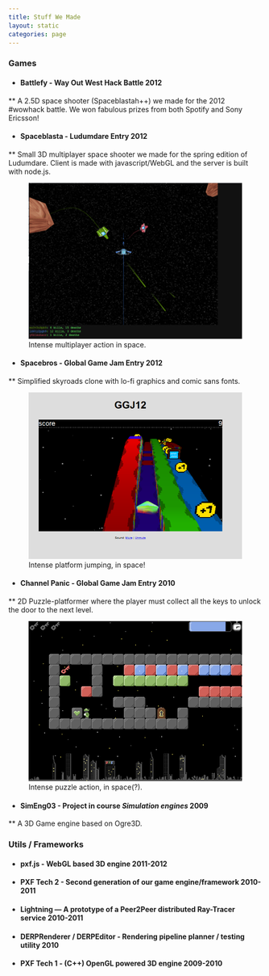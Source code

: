 ```yaml
---
title: Stuff We Made
layout: static
categories: page
---
```


### Games

* #### Battlefy - Way Out West Hack Battle 2012
** A 2.5D space shooter (Spaceblastah++) we made for the 2012 #wowhack battle. We won fabulous prizes from both Spotify and Sony Ericsson!

* #### Spaceblasta - Ludumdare Entry 2012 <div style="clear: both;"></div>
** Small 3D multiplayer space shooter we made for the spring edition of Ludumdare. Client is made with javascript/WebGL and the server is built with node.js. 

<figure>
<a href="/static/postdata/spaceblastah.png" title="spaceblastah.png"><img src="/static/postdata/spaceblastah.png" alt="/static/postdata/spaceblastah.png"></a>
<figcaption>Intense multiplayer action in space.</figcaption>
</figure>

* #### Spacebros - Global Game Jam Entry 2012 
** Simplified skyroads clone with lo-fi graphics and comic sans fonts.

<figure>
<a href="/static/postdata/spacebros.png" title="spacebros.png"><img src="/static/postdata/spacebros.png" alt="/static/postdata/spacebros.png"></a>
<figcaption>Intense platform jumping, in space!</figcaption>
</figure>

* #### Channel Panic - Global Game Jam Entry 2010
** 2D Puzzle-platformer where the player must collect all the keys to unlock the door to the next level.

<figure>
<a href="/static/postdata/chp.png" title="chp.png"><img src="/static/postdata/chp.png" alt="/static/postdata/chp.png"></a>
<figcaption>Intense puzzle action, in space(?).</figcaption>
</figure>

* #### SimEng03 - Project in course *Simulation engines* 2009
** A 3D Game engine based on Ogre3D. 

### Utils / Frameworks

* #### pxf.js - WebGL based 3D engine 2011-2012
* #### PXF Tech 2 - Second generation of our game engine/framework 2010-2011
* #### Lightning — A prototype of a Peer2Peer distributed Ray-Tracer service 2010-2011
* #### DERPRenderer / DERPEditor - Rendering pipeline planner / testing utility 2010
* #### PXF Tech 1 - (C++) OpenGL powered 3D engine 2009-2010